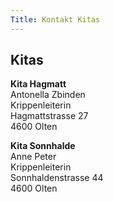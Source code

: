 ```yaml
---
Title: Kontakt Kitas
---
```


## Kitas

**Kita Hagmatt**<br>
Antonella Zbinden<br>
Krippenleiterin<br>
Hagmattstrasse 27<br>
4600 Olten

**Kita Sonnhalde**<br>
Anne Peter</br>
Krippenleiterin<br>
Sonnhaldenstrasse 44<br>
4600 Olten


